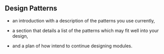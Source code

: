 ## Design Patterns

 * an introduction with a description of the patterns you use currently,

 * a section that details a list of the patterns which may fit well into your design,

 * and a plan of how intend to continue designing modules.
